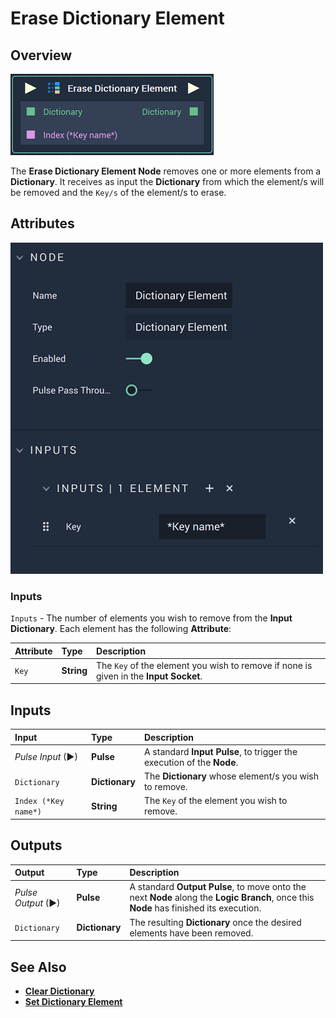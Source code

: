 # Erase Dictionary Element

## Overview

![The Erase Dictionary Element Node.](../../.gitbook/assets/erasedictionaryelementnode.png)

The **Erase Dictionary Element Node** removes one or more elements from a **Dictionary**. It receives as input the **Dictionary** from which the element/s will be removed and the `Key/s` of the element/s to erase.

## Attributes

![The Erase Dictionary Element Node Attributes.](../../.gitbook/assets/erasedictionaryelementattributes.png)

### Inputs

`Inputs` - The number of elements you wish to remove from the **Input** **Dictionary**. Each element has the following **Attribute**:

| Attribute | Type | Description |
| :--- | :--- | :--- |
| `Key` | **String** | The `Key` of the element you wish to remove if none is given in the **Input** **Socket**. |

## Inputs

| Input | Type | Description |
| :--- | :--- | :--- |
| _Pulse Input_ \(►\) | **Pulse** | A standard **Input Pulse**, to trigger the execution of the **Node**. |
| `Dictionary` | **Dictionary** | The **Dictionary** whose element/s you wish to remove. |
| `Index (*Key name*)` | **String** | The `Key` of the element you wish to remove. |

## Outputs

| Output | Type | Description |
| :--- | :--- | :--- |
| _Pulse Output_ \(►\) | **Pulse** | A standard **Output Pulse**, to move onto the next **Node** along the **Logic Branch**, once this **Node** has finished its execution. |
| `Dictionary` | **Dictionary** | The resulting **Dictionary** once the desired elements have been removed. |

## See Also

* [**Clear Dictionary**](clear-dictionary.md)
* [**Set Dictionary Element**](set-dictionary-element.md) 


